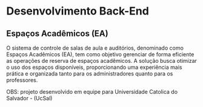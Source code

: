 # Desenvolvimento Back-End

## Espaços Acadêmicos (EA)

O  sistema  de  controle  de  salas  de  aula  e  auditórios,  denominado  como  Espaços 
Acadêmicos (EA), tem como objetivo gerenciar de forma eficiente as operações de reserva 
de  espaços  acadêmicos.  A  solução  busca  otimizar  o  uso  dos  espaços  disponíveis, 
proporcionando uma experiência mais prática e organizada tanto para os administradores 
quanto para os professores.

OBS: projeto desenvolvido em equipe para Universidade Catolica do Salvador - (UcSal)
